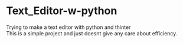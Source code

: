 # Text_Editor-w-python
Trying to make a text editor with python and thinter<br>
This is a simple project and just doesnt give any care about efficiency.

